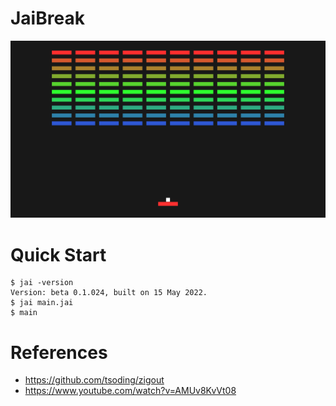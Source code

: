 # JaiBreak

![thumbnail](./thumbnail.png)

# Quick Start

```console
$ jai -version
Version: beta 0.1.024, built on 15 May 2022.
$ jai main.jai
$ main
```

# References

- https://github.com/tsoding/zigout
- https://www.youtube.com/watch?v=AMUv8KvVt08
